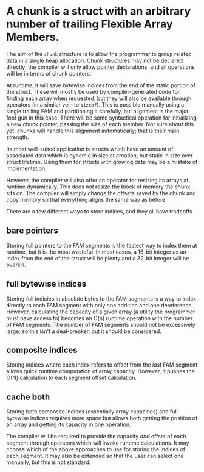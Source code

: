 # A chunk is a struct with an arbitrary number of trailing Flexible Array Members.

The aim of the `chunk` structure is to allow the programmer to group related data in a single heap allocation.
Chunk structures may not be declared directly; the compiler will only allow pointer declarations, and all operations will be in terms of chunk pointers.

At runtime, it will save bytewise indices from the end of the static portion of the struct.
These will mostly be used by compiler-generated code for finding each array when requested, but they will also be available through operators (in a similar vein to `sizeof`).
This is possible manually using a single trailing FAM and partitioning it carefully, but alignment is the major foot gun in this case.
There will be some syntactical operation for initializing a new chunk pointer, passing the size of each member. Not sure about this yet.
chunks will handle this alignment automatically; that is their main strength.

Its most well-suited application is structs which have an amount of associated data which is dynamic in size at creation, but static in size over struct lifetime. Using them for structs with growing data may be a mistake of implementation.

However, the compiler will also offer an operator for resizing its arrays at runtime dynamically. This does *not* resize the block of memory the chunk sits on. The compiler will simply change the offsets saved by the chunk and copy memory so that everything aligns the same way as before.

There are a few different ways to store indices, and they all have tradeoffs.

## bare pointers
Storing full pointers to the FAM segments is the fastest way to index them at runtime, but it is the most wasteful. In most cases, a 16-bit integer as an index from the end of the struct will be plenty and a 32-bit integer will be overkill.

## full bytewise indices
Storing full indicies in absolute bytes to the FAM segments is a way to index directly to each FAM segment with only one addition and one dereference. However, calculating the capacity of a given array (a utility the programmer must have access to) becomes an O(n) runtime operation with the number of FAM segments. The number of FAM segments should not be excessively large, so this isn't a deal-breaker, but it should be considered.

## composite indices
Storing indices where each index refers to offset from the *last* FAM segment allows quick runtime computation of array capacity. However, it pushes the O(N) calculation to each segment offset calculation.

## cache both
Storing both composite indices (essentially array capacities) and full bytewise indices requires more space but allows both getting the position of an array and getting its capacity in one operation.

The compiler will be required to provide the capacity *and* offset of each segment through operators which will invoke runtime calculations. It may choose which of the above approaches to use for storing the indices of each segment. It may also be extended so that the user can select one manually, but this is not standard.
